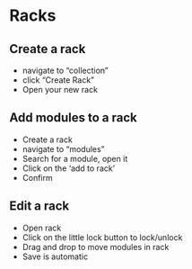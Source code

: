 # Racks

## Create a rack

* navigate to “collection”
* click “Create Rack”
* Open your new rack

## Add modules to a rack

* Create a rack
* navigate to “modules”
* Search for a module, open it
* Click on the ‘add to rack’
* Confirm

## Edit a rack

* Open rack
* Click on the little lock button to lock/unlock
* Drag and drop to move modules in rack
* Save is automatic
